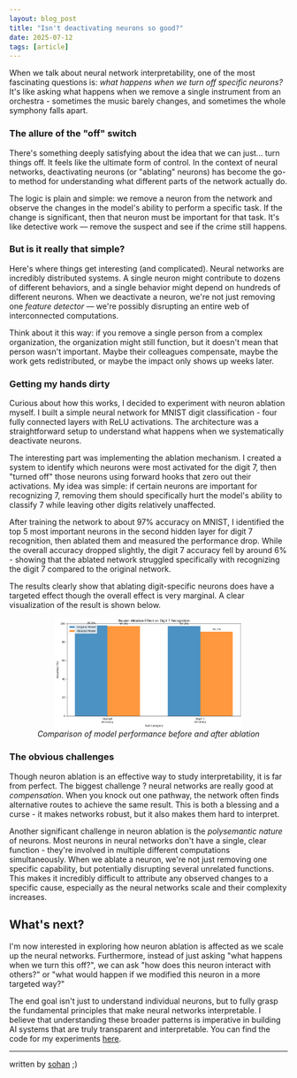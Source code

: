 ```yaml
---
layout: blog_post
title: "Isn't deactivating neurons so good?"
date: 2025-07-12
tags: [article]
---
```


When we talk about neural network interpretability, one of the most fascinating questions is: *what happens when we turn off specific neurons?*  It's like asking what happens when we remove a single instrument from an orchestra - sometimes the music barely changes, and sometimes the whole symphony falls apart.

<!--<figure style="text-align: center;">
  <img src="/assets/images/ablate.png" alt="ablation" style="width: 40%; height: auto; display: block; margin: 0 auto;">
  <figcaption><em>an oddly good AI generated image of neuron ablation</em></figcaption>
</figure>
-->

### The allure of the "off" switch

There's something deeply satisfying about the idea that we can just... turn things off. It feels like the ultimate form of control. In the context of neural networks, deactivating neurons (or "ablating" neurons) has become the go-to method for understanding what different parts of the network actually do.

The logic is plain and simple: we remove a neuron from the network and observe the changes in the model's ability to perform a specific task. If the change is significant, then that neuron must be important for that task. It's like detective work — remove the suspect and see if the crime still happens.

### But is it really that simple?
Here's where things get interesting (and complicated). Neural networks are incredibly distributed systems. A single neuron might contribute to dozens of different behaviors, and a single behavior might depend on hundreds of different neurons. When we deactivate a neuron, we're not just removing one *feature detector* — we're possibly disrupting an entire web of interconnected computations.

Think about it this way: if you remove a single person from a complex organization, the organization might still function, but it doesn't mean that person wasn't important. Maybe their colleagues compensate, maybe the work gets redistributed, or maybe the impact only shows up weeks later.

### Getting my hands dirty

Curious about how this works, I decided to experiment with neuron ablation myself. I built a simple neural network for MNIST digit classification - four fully connected layers with ReLU activations. The architecture was a straightforward setup to understand what happens when we systematically deactivate neurons.

The interesting part was implementing the ablation mechanism. I created a system to identify which neurons were most activated for the digit 7, then "turned off" those neurons using forward hooks that zero out their activations. My idea was simple: if certain neurons are important for recognizing 7, removing them should specifically hurt the model's ability to classify 7 while leaving other digits relatively unaffected.

After training the network to about 97% accuracy on MNIST, I identified the top 5 most important neurons in the second hidden layer for digit 7 recognition, then ablated them and measured the performance drop. While the overall accuracy dropped slightly, the digit 7 accuracy fell by around 6% - showing that the ablated network struggled specifically with recognizing the digit 7 compared to the original network. 

The results clearly show that ablating digit-specific neurons does have a targeted effect though the overall effect is very marginal. A clear visualization of the result is shown below.

<figure style="text-align: center;">
  <img src="/assets/images/ablation.png" alt="Neuron Ablation Results" style="width: 80%; height: auto; display: block; margin: 0 auto;">
  <figcaption><em>Comparison of model performance before and after ablation</em></figcaption>
</figure>

### The obvious challenges

Though neuron ablation is an effective way to study interpretability, it is far from perfect. The biggest challenge ? neural networks are really good at *compensation*. When you knock out one pathway, the network often finds alternative routes to achieve the same result. This is both a blessing and a curse - it makes networks robust, but it also makes them hard to interpret.

Another significant challenge in neuron ablation is the *polysemantic nature* of neurons. Most neurons in neural networks don't have a single, clear function - they're involved in multiple different computations simultaneously. When we ablate a neuron, we're not just removing one specific capability, but potentially disrupting several unrelated functions. This makes it incredibly difficult to attribute any observed changes to a specific cause, especially as the neural networks scale and their complexity increases.

## What's next?

I'm now interested in exploring how neuron ablation is affected as we scale up the neural networks. Furthermore, instead of just asking "what happens when we turn this off?", we can ask "how does this neuron interact with others?" or "what would happen if we modified this neuron in a more targeted way?"

The end goal isn't just to understand individual neurons, but to fully grasp the fundamental principles that make neural networks interpretable. I believe that understanding these broader patterns is imperative in building AI systems that are truly transparent and interpretable. You can find the code for my experiments [here](https://github.com/zeropropai/neuron-ablation-cnn).

---

written by [sohan](https://sohv.github.io/about) ;)
